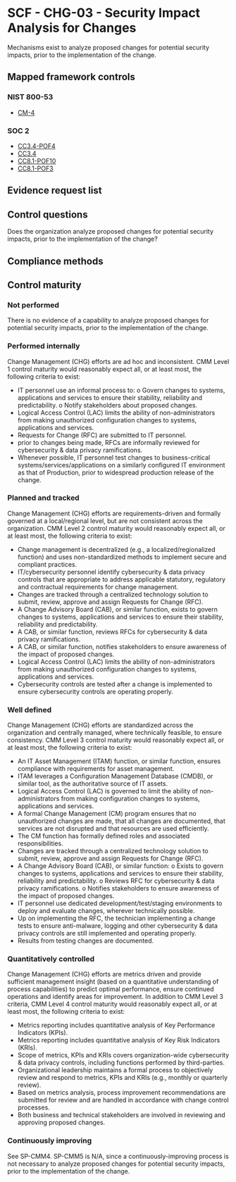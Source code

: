 # SCF - CHG-03 - Security Impact Analysis for Changes
Mechanisms exist to analyze proposed changes for potential security impacts, prior to the implementation of the change.
## Mapped framework controls
### NIST 800-53
- [CM-4](../nist80053/cm-4.md)

### SOC 2
- [CC3.4-POF4](../soc2/cc34-pof4.md)
- [CC3.4](../soc2/cc34.md)
- [CC8.1-POF10](../soc2/cc81-pof10.md)
- [CC8.1-POF3](../soc2/cc81-pof3.md)

## Evidence request list


## Control questions
Does the organization analyze proposed changes for potential security impacts, prior to the implementation of the change?

## Compliance methods


## Control maturity
### Not performed
There is no evidence of a capability to analyze proposed changes for potential security impacts, prior to the implementation of the change.

### Performed internally
Change Management (CHG) efforts are ad hoc and inconsistent. CMM Level 1 control maturity would reasonably expect all, or at least most, the following criteria to exist:
- IT personnel use an informal process to:
o	Govern changes to systems, applications and services to ensure their stability, reliability and predictability.
o	Notify stakeholders about proposed changes.
- Logical Access Control (LAC) limits the ability of non-administrators from making unauthorized configuration changes to systems, applications and services.
- Requests for Change (RFC) are submitted to IT personnel.
- prior to changes being made, RFCs are informally reviewed for cybersecurity & data privacy ramifications.
- Whenever possible, IT personnel test changes to business-critical systems/services/applications on a similarly configured IT environment as that of Production, prior to widespread production release of the change.

### Planned and tracked
Change Management (CHG) efforts are requirements-driven and formally governed at a local/regional level, but are not consistent across the organization. CMM Level 2 control maturity would reasonably expect all, or at least most, the following criteria to exist:
- Change management is decentralized (e.g., a localized/regionalized function) and uses non-standardized methods to implement secure and compliant practices.
- IT/cybersecurity personnel identify cybersecurity & data privacy controls that are appropriate to address applicable statutory, regulatory and contractual requirements for change management.
- Changes are tracked through a centralized technology solution to submit, review, approve and assign Requests for Change (RFC).
- A Change Advisory Board (CAB), or similar function, exists to govern changes to systems, applications and services to ensure their stability, reliability and predictability.
- A CAB, or similar function, reviews RFCs for cybersecurity & data privacy ramifications.
- A CAB, or similar function, notifies stakeholders to ensure awareness of the impact of proposed changes.
- Logical Access Control (LAC) limits the ability of non-administrators from making unauthorized configuration changes to systems, applications and services.
- Cybersecurity controls are tested after a change is implemented to ensure cybersecurity controls are operating properly.

### Well defined
Change Management (CHG) efforts are standardized across the organization and centrally managed, where technically feasible, to ensure consistency. CMM Level 3 control maturity would reasonably expect all, or at least most, the following criteria to exist:
- An IT Asset Management (ITAM) function, or similar function, ensures compliance with requirements for asset management.
- ITAM leverages a Configuration Management Database (CMDB), or similar tool, as the authoritative source of IT assets.
- Logical Access Control (LAC) is governed to limit the ability of non-administrators from making configuration changes to systems, applications and services.
- A formal Change Management (CM) program ensures that no unauthorized changes are made, that all changes are documented, that services are not disrupted and that resources are used efficiently.
- The CM function has formally defined roles and associated responsibilities.
- Changes are tracked through a centralized technology solution to submit, review, approve and assign Requests for Change (RFC).
- A Change Advisory Board (CAB), or similar function:
o	Exists to govern changes to systems, applications and services to ensure their stability, reliability and predictability.
o	Reviews RFC for cybersecurity & data privacy ramifications.
o	Notifies stakeholders to ensure awareness of the impact of proposed changes.
- IT personnel use dedicated development/test/staging environments to deploy and evaluate changes, wherever technically possible.
- Up on implementing the RFC, the technician implementing a change tests to ensure anti-malware, logging and other cybersecurity & data privacy controls are still implemented and operating properly.
- Results from testing changes are documented.

### Quantitatively controlled
Change Management (CHG) efforts are metrics driven and provide sufficient management insight (based on a quantitative understanding of process capabilities) to predict optimal performance, ensure continued operations and identify areas for improvement. In addition to CMM Level 3 criteria, CMM Level 4 control maturity would reasonably expect all, or at least most, the following criteria to exist:
- Metrics reporting includes quantitative analysis of Key Performance Indicators (KPIs).
- Metrics reporting includes quantitative analysis of Key Risk Indicators (KRIs).
- Scope of metrics, KPIs and KRIs covers organization-wide cybersecurity & data privacy controls, including functions performed by third-parties.
- Organizational leadership maintains a formal process to objectively review and respond to metrics, KPIs and KRIs (e.g., monthly or quarterly review).
- Based on metrics analysis, process improvement recommendations are submitted for review and are handled in accordance with change control processes.
- Both business and technical stakeholders are involved in reviewing and approving proposed changes.

### Continuously improving
See SP-CMM4. SP-CMM5 is N/A, since a continuously-improving process is not necessary to analyze proposed changes for potential security impacts, prior to the implementation of the change.
